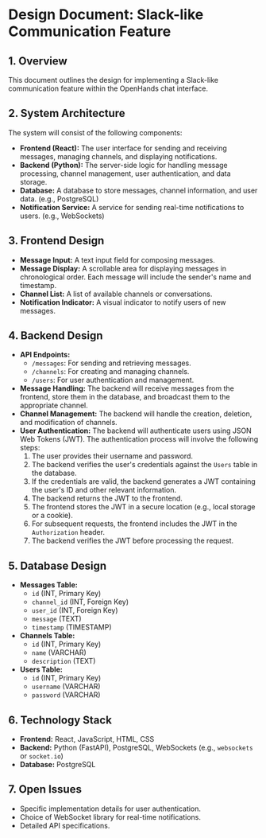 # Design Document: Slack-like Communication Feature

## 1. Overview
This document outlines the design for implementing a Slack-like communication feature within the OpenHands chat interface.

## 2. System Architecture
The system will consist of the following components:

*   **Frontend (React):** The user interface for sending and receiving messages, managing channels, and displaying notifications.
*   **Backend (Python):** The server-side logic for handling message processing, channel management, user authentication, and data storage.
*   **Database:** A database to store messages, channel information, and user data. (e.g., PostgreSQL)
*   **Notification Service:** A service for sending real-time notifications to users. (e.g., WebSockets)

## 3. Frontend Design
*   **Message Input:** A text input field for composing messages.
*   **Message Display:** A scrollable area for displaying messages in chronological order. Each message will include the sender's name and timestamp.
*   **Channel List:** A list of available channels or conversations.
*   **Notification Indicator:** A visual indicator to notify users of new messages.

## 4. Backend Design
*   **API Endpoints:**
    *   `/messages`: For sending and retrieving messages.
    *   `/channels`: For creating and managing channels.
    *   `/users`: For user authentication and management.
*   **Message Handling:** The backend will receive messages from the frontend, store them in the database, and broadcast them to the appropriate channel.
*   **Channel Management:** The backend will handle the creation, deletion, and modification of channels.
*   **User Authentication:** The backend will authenticate users using JSON Web Tokens (JWT). The authentication process will involve the following steps:
    1.  The user provides their username and password.
    2.  The backend verifies the user's credentials against the `Users` table in the database.
    3.  If the credentials are valid, the backend generates a JWT containing the user's ID and other relevant information.
    4.  The backend returns the JWT to the frontend.
    5.  The frontend stores the JWT in a secure location (e.g., local storage or a cookie).
    6.  For subsequent requests, the frontend includes the JWT in the `Authorization` header.
    7.  The backend verifies the JWT before processing the request.

## 5. Database Design
*   **Messages Table:**
    *   `id` (INT, Primary Key)
    *   `channel_id` (INT, Foreign Key)
    *   `user_id` (INT, Foreign Key)
    *   `message` (TEXT)
    *   `timestamp` (TIMESTAMP)
*   **Channels Table:**
    *   `id` (INT, Primary Key)
    *   `name` (VARCHAR)
    *   `description` (TEXT)
*   **Users Table:**
    *   `id` (INT, Primary Key)
    *   `username` (VARCHAR)
    *   `password` (VARCHAR)

## 6. Technology Stack
*   **Frontend:** React, JavaScript, HTML, CSS
*   **Backend:** Python (FastAPI), PostgreSQL, WebSockets (e.g., `websockets` or `socket.io`)
*   **Database:** PostgreSQL

## 7. Open Issues
*   Specific implementation details for user authentication.
*   Choice of WebSocket library for real-time notifications.
*   Detailed API specifications.